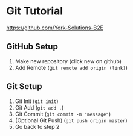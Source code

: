# Git Tutorial

https://github.com/York-Solutions-B2E


## GitHub Setup
1. Make new repository (click new on github)
2. Add Remote (g`it remote add origin (link)`)
## Git Setup
1. Git Init (`git init`)
2. Git Add (`git add .`)
3. Git Commit (`git commit -m "message"`)
4. (Optional Git Push) (`git push origin master`)
5. Go back to step 2
